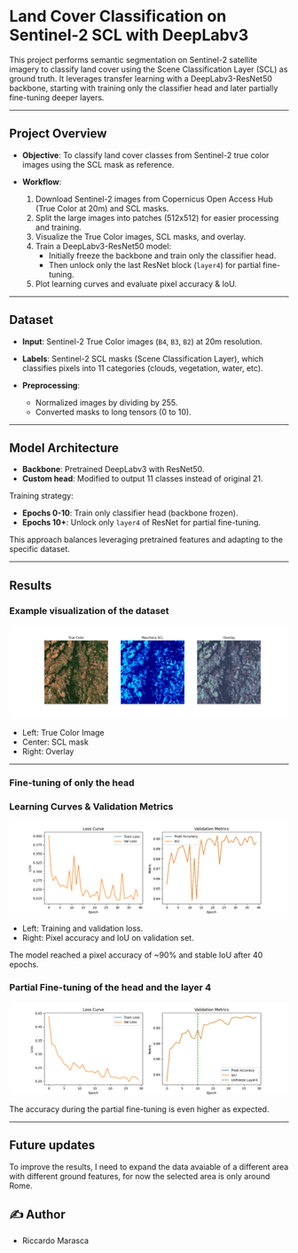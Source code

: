 # Land Cover Classification on Sentinel-2 SCL with DeepLabv3

This project performs semantic segmentation on Sentinel-2 satellite imagery to classify land cover using the Scene Classification Layer (SCL) as ground truth. It leverages transfer learning with a DeepLabv3-ResNet50 backbone, starting with training only the classifier head and later partially fine-tuning deeper layers.

---

## Project Overview

- **Objective**: 
  To classify land cover classes from Sentinel-2 true color images using the SCL mask as reference.

- **Workflow**:
  1. Download Sentinel-2 images from Copernicus Open Access Hub (True Color at 20m) and SCL masks.
  2. Split the large images into patches (512x512) for easier processing and training.
  3. Visualize the True Color images, SCL masks, and overlay.
  4. Train a DeepLabv3-ResNet50 model:
     - Initially freeze the backbone and train only the classifier head.
     - Then unlock only the last ResNet block (`layer4`) for partial fine-tuning.
  5. Plot learning curves and evaluate pixel accuracy & IoU.

---

## Dataset

- **Input**: Sentinel-2 True Color images (`B4`, `B3`, `B2`) at 20m resolution.
- **Labels**: Sentinel-2 SCL masks (Scene Classification Layer), which classifies pixels into 11 categories (clouds, vegetation, water, etc).

- **Preprocessing**:
  - Normalized images by dividing by 255.
  - Converted masks to long tensors (0 to 10).

---

## Model Architecture

- **Backbone**: Pretrained DeepLabv3 with ResNet50.
- **Custom head**: Modified to output 11 classes instead of original 21.

Training strategy:
- **Epochs 0-10**: Train only classifier head (backbone frozen).
- **Epochs 10+**: Unlock only `layer4` of ResNet for partial fine-tuning.

This approach balances leveraging pretrained features and adapting to the specific dataset.

---

## Results

### Example visualization of the dataset
![Dataset Visualization](/figures/example_1.png)

- Left: True Color Image
- Center: SCL mask
- Right: Overlay

---

### Fine-tuning of only the head

### Learning Curves & Validation Metrics
![Training Curves](/figures/curves_1.png)

- Left: Training and validation loss.
- Right: Pixel accuracy and IoU on validation set.

The model reached a pixel accuracy of ~90% and stable IoU after 40 epochs.

### Partial Fine-tuning of the head and the layer 4

![Training Curves](/figures/curves_2.png)

The accuracy during the partial fine-tuning is even higher as expected.

---

## Future updates

To improve the results, I need to expand the data avaiable of a different area with different ground features, for now the selected area is only around Rome.

## ✍️ Author

- Riccardo Marasca


